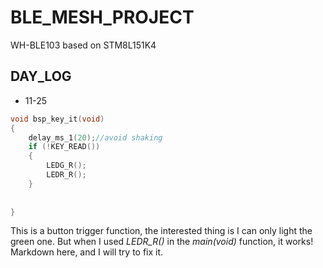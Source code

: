 # BLE_MESH_PROJECT
WH-BLE103 based on STM8L151K4

## DAY_LOG 
* 11-25 
```c
void bsp_key_it(void)
{
    delay_ms_1(20);//avoid shaking
    if (!KEY_READ())
    {
        LEDG_R();
        LEDR_R();
    }
    
    
}
```
This is a button trigger function, the interested thing is I can only light the green one. But when I used *LEDR_R()* in the *main(void)* function, it works!
Markdown here, and I will try to fix it.

